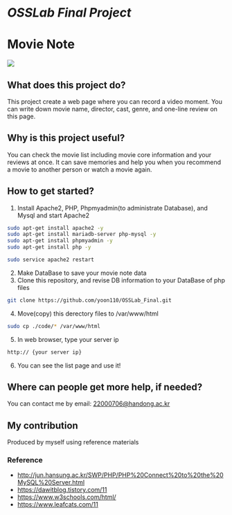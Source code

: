 # _OSSLab Final Project_
# Movie Note

<img src="https://user-images.githubusercontent.com/79903077/173017114-393c7d99-871b-418d-bdfe-640515c44b1b.png">

## What does this project do? 
This project create a web page where you can record a video moment. 
You can write down movie name, director, cast, genre, and one-line review on this page.
## Why is this project useful? 
You can check the movie list including movie core information and your reviews at once. It can save memories and help you when you recommend a movie to another person or watch a movie again.
## How to get started?
1. Install Apache2, PHP, Phpmyadmin(to administrate Database), and Mysql and start Apache2
```sh
sudo apt-get install apache2 -y
sudo apt-get install mariadb-server php-mysql -y
sudo apt-get install phpmyadmin -y
sudo apt-get install php -y
```
```sh
sudo service apache2 restart
```
2. Make DataBase to save your movie note data
3. Clone this repository, and revise DB information to your DataBase of php files
```sh
git clone https://github.com/yoon110/OSSLab_Final.git
```
4. Move(copy) this derectory files to /var/www/html
```sh
sudo cp ./code/* /var/www/html
```
5. In web browser, type your server ip
```sh
http:// {your server ip}
```
6. You can see the list page and use it!

## Where can people get more help, if needed? 
You can contact me by email: 22000706@handong.ac.kr

## My contribution
Produced by myself using reference materials
 
### Reference
- http://jun.hansung.ac.kr/SWP/PHP/PHP%20Connect%20to%20the%20MySQL%20Server.html
- https://dawitblog.tistory.com/11
- https://www.w3schools.com/html/
- https://www.leafcats.com/11
